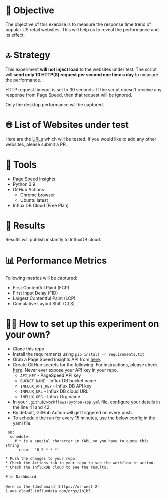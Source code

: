 # 🎯 Objective

The objective of this exercise is to measure the response time trend of popular US retail websites. This will help us to reveal the performance and its effect.  

# 🔝 Strategy

This experiment **will not inject load** to the websites under test. The script will **send only 10 HTTP(S) request per second one time a day** to measure the performance.

HTTP request timeout is set to 30 seconds. If the script doesn't receive any response from Page Speed, then that request will be ignored. 

Only the desktop performance will be captured.

# 🌐 List of Websites under test

Here are the [URLs](urls_bf.yaml) which will be tested. If you would like to add any other websites, please submit a PR.

# 🔧 Tools

- [Page Speed Insights](https://developers.google.com/speed/docs/insights/v5/about)    
- Python 3.9
- GitHub Actions
    - Chrome browser
    - Ubuntu latest
- Influx DB Cloud (Free Plan)


# 🔢 Results

Results will publish instantly to InfluxDB cloud. 

# 📊 Performance Metrics

Following metrics will be captured:

 - First Contentful Paint (FCP)
 - First Input Delay (FID)
 - Largest Contentful Paint (LCP)
 - Cumulative Layout Shift (CLS)
 
 # 👩‍🍳 How to set up this experiment on your own?
 
 * Clone this repo
 * Install the requirements using `pip install -r requirements.txt`
 * Grab a Page Speed Insights API from [here](https://developers.google.com/speed/docs/insights/v5/get-started).
 * Create GitHub secrets for the following. For instructions, please check [here](https://docs.github.com/en/free-pro-team@latest/actions/reference/encrypted-secrets). Never ever expose your API key in your repo.
   * `API_KEY` - PageSpeed API key
   * `BUCKET_NAME` - Influx DB bucket name
   * `INFLUX_API_KEY` - Influx DB API key
   * `INFLUX_URL` - Influx DB cloud URL
   * `INFLUX_ORG` - Influx Org name
 * In your `.github/workflows/python-app.yml` file, configure your details in the line 41 and 42.
 * By default, GitHub Action will get triggered on every push.
 * To schedule the run for every 15 minutes, use the below config in the yaml file.
```
 on:
  schedule:
    # * is a special character in YAML so you have to quote this string
    - cron:  '0 9 * * *'
```
    * Push the changes to your repo.
    * Check the Actions tab in your repo to see the workflow in action.
    * Check the InfluxDB cloud to see the results.
    
    # 📈 Dashboard
    
    Here is the [dashboard](https://us-west-2-1.aws.cloud2.influxdata.com/orgs/1b1b3